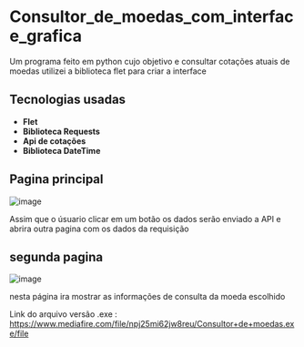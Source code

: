 # Consultor_de_moedas_com_interface_grafica
Um programa feito em python cujo objetivo e consultar cotações atuais de moedas
utilizei a biblioteca flet para criar a interface 
## Tecnologias usadas
- **Flet**
- **Biblioteca Requests**
- **Api de cotações**
- **Biblioteca DateTime**
## Pagina principal 


![image](https://github.com/Brayandev0/Consultor_de_moedas_com_interface_grafica/assets/84828739/8a397d58-4bc0-42ee-9ed6-a9a4429b9d59)


Assim que o úsuario clicar em um botão os dados serão enviado a API e abrira outra pagina com os dados da requisição 

## segunda pagina 

![image](https://github.com/Brayandev0/Consultor_de_moedas_com_GUI/assets/84828739/6df86979-b619-42ef-8399-34e7dd0a129d)


nesta página ira mostrar as informações de consulta da moeda escolhido 

Link do arquivo versão .exe : https://www.mediafire.com/file/npj25mi62jw8reu/Consultor+de+moedas.exe/file

